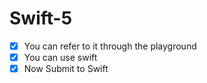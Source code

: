 # Swift-5

- [x] You can refer to it through the playground
- [x] You can use swift
- [x] Now Submit to Swift
